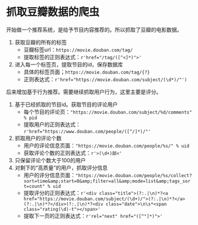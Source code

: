 # 抓取豆瓣数据的爬虫
开始做一个推荐系统，是给予节目内容推荐的。所以抓取了豆瓣的电影数据。
1. 获取豆瓣的所有的标签
    * 豆瓣标签url：`https://movie.douban.com/tag/`
    * 提取标签的正则表达式：`r'href="/tag/([^<]*)">'`
2. 进入每一个标签页，提取节目的id，保存数据库
    * 具体的标签页面；`https://movie.douban.com/tag/{?}`
    * 正则表达式：`r'href="https://movie.douban.com/subject/(\d*)/"')`

后来增加基于行为推荐。需要继续抓取用户行为，这里主要是评分。
1. 基于已经抓取的节目id。获取节目的评论用户
    * 每个节目的评论页：`"https://movie.douban.com/subject/%d/comments" % pid`
    * 提取用户的正则表达式：`r'href="https://www.douban.com/people/([^/]*)/"'`
2. 抓取用户的评论个数
    * 用户的评论信息页面：`"https://movie.douban.com/people/%s/" % uid`
    * 获取评论个数的正则表达式：`r'>(\d+)部<'`
3. 只保留评论个数大于100的用户
4. 对剩下的“高质量”的用户，抓取评分信息
    * 用户的评分信息页面：`"https://movie.douban.com/people/%s/collect?sort=time&amp;start=0&amp;filter=all&amp;mode=list&amp;tags_sort=count" % uid`
    * 提取评分的正则表达式：`r'<div class="title">(?:.|\n)*?<a href="https://movie.douban.com/subject/(\d+)/">(?:.|\n)*?</a>(?:.|\n)*?</div>(?:.|\n)*?<div class="date">\n\s*<span class="rating(\d)-t"></span>'`
    * 提取下一页的正则表达式：`r'rel="next" href="([^"]*)">'`

